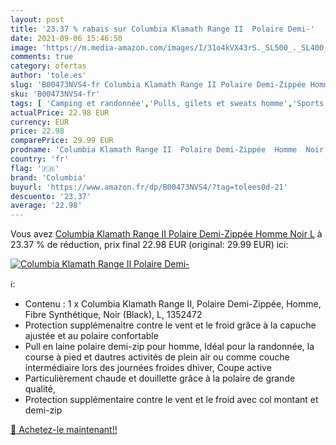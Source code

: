 ```yaml
---
layout: post
title: '23.37 % rabais sur Columbia Klamath Range II  Polaire Demi-'
date: 2021-09-06 15:46:50
image: 'https://m.media-amazon.com/images/I/31o4kVX43rS._SL500_._SL400_.jpg'
comments: true
category: ofertas
author: 'tole.es'
slug: 'B00473NVS4-fr Columbia Klamath Range II Polaire Demi-Zippée Homme Noir L'
sku: 'B00473NVS4-fr'
tags: [ 'Camping et randonnée','Pulls, gilets et sweats homme','Sports et Loisirs','Sweats homme','Sweatshirts  homme','Vêtements','Vêtements et équipement de loisirs de plein air','Vêtements homme','columbia', ]
actualPrice: 22.98 EUR
currency: EUR
price: 22.98
comparePrice: 29.99 EUR
prodname: 'Columbia Klamath Range II  Polaire Demi-Zippée  Homme  Noir  L'
country: 'fr'
flag: '🇫🇷'
brand: 'Columbia'
buyurl: 'https://www.amazon.fr/dp/B00473NVS4/?tag=tolees0d-21'
descuento: '23.37'
average: '22.98'
---
```


Vous avez [Columbia Klamath Range II  Polaire Demi-Zippée  Homme  Noir  L](https://www.amazon.fr/dp/B00473NVS4/?tag=tolees0d-21)  à  23.37 % de réduction, prix final  22.98 EUR (original: 29.99 EUR) ici:

[![Columbia Klamath Range II  Polaire Demi-](https://m.media-amazon.com/images/I/31o4kVX43rS._SL500_._SL400_.jpg)](https://www.amazon.fr/dp/B00473NVS4/?tag=tolees0d-21)

ℹ️:

- Contenu : 1 x Columbia Klamath Range II, Polaire Demi-Zippée, Homme, Fibre Synthétique, Noir (Black), L, 1352472
- Protection supplémenaitre contre le vent et le froid grâce à la capuche ajustée et au polaire confortable
- Pull en laine polaire demi-zip pour homme, Idéal pour la randonnée, la course à pied et dautres activités de plein air ou comme couche intermédiaire lors des journées froides dhiver, Coupe active
- Particulièrement chaude et douillette grâce à la polaire de grande qualité,
- Protection supplémentaire contre le vent et le froid avec col montant et demi-zip

[🛒 Achetez-le maintenant!!](https://www.amazon.fr/dp/B00473NVS4/?tag=tolees0d-21)
